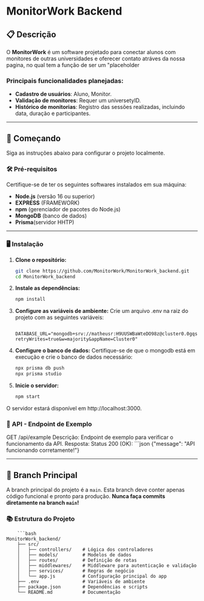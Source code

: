 # MonitorWork Backend

## 📋 Descrição

O **MonitorWork** é um software projetado para conectar alunos com monitores de outras universidades e oferecer contato atráves da nossa pagina, no qual tem a função de ser um "placeholder

### Principais funcionalidades planejadas:
- **Cadastro de usuários**: Aluno, Monitor.
- **Validação de monitores**: Requer um universetyID.
- **Histórico de monitorias**: Registro das sessões realizadas, incluindo data, duração e participantes.
---

## 🚀 Começando

Siga as instruções abaixo para configurar o projeto localmente.

### 🛠️ Pré-requisitos

Certifique-se de ter os seguintes softwares instalados em sua máquina:
- **Node.js** (versão 16 ou superior)
- **EXPRESS** (FRAMEWORK)
- **npm** (gerenciador de pacotes do Node.js)
- **MongoDB** (banco de dados)
- **Prisma**(servidor HHTP)

---

### 🖥️ Instalação

1. **Clone o repositório:**
   ```bash
   git clone https://github.com/MonitorWork/MonitorWork_backend.git
   cd MonitorWork_backend

2. **Instale as dependências:**
    ```bash
    npm install

3. **Configure as variáveis de ambiente:**
Crie um arquivo .env na raiz do projeto com as seguintes variáveis:
    ```env
     DATABASE_URL="mongodb+srv://matheusr:H9UUSWBaWteDO98z@cluster0.0gqsi.mongodb.net/Users?retryWrites=true&w=majority&appName=Cluster0"
4. **Configure o banco de dados:**
Certifique-se de que o mongodb está em execução e crie o banco de dados necessário:
    ```sql
   npx prisma db push
   npx prisma studio

5. **Inicie o servidor:**
    ```bash
    npm start

O servidor estará disponível em http://localhost:3000.

### 🔄  API - Endpoint de Exemplo
GET /api/example
Descrição: Endpoint de exemplo para verificar o funcionamento da API.
Resposta:
Status 200 (OK):
    ```json
   {"message": "API funcionando corretamente!"}

---

## 🌱 Branch Principal

A branch principal do projeto é a `main`. Esta branch deve conter apenas código funcional e pronto para produção. **Nunca faça commits diretamente na branch `main`!**


### 📚 Estrutura do Projeto
        ```bash
    MonitorWork_backend/
        ├── src/
        │   ├── controllers/    # Lógica dos controladores
        │   ├── models/         # Modelos de dados
        │   ├── routes/         # Definição de rotas
        │   ├── middlewares/    # Middleware para autenticação e validação
        │   ├── services/       # Regras de negócio
        │   └── app.js          # Configuração principal do app
        ├── .env                # Variáveis de ambiente
        ├── package.json        # Dependências e scripts
        └── README.md           # Documentação         
